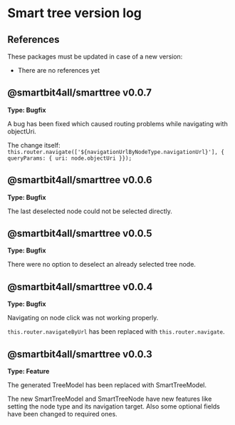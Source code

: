 # Smart tree version log

## References

These packages must be updated in case of a new version:

-   There are no references yet

## @smartbit4all/smarttree v0.0.7

**Type: Bugfix**

A bug has been fixed which caused routing problems while navigating with objectUri.

The change itself: `this.router.navigate(['${navigationUrlByNodeType.navigationUrl}'], { queryParams: { uri: node.objectUri }});`

## @smartbit4all/smarttree v0.0.6

**Type: Bugfix**

The last deselected node could not be selected directly.

## @smartbit4all/smarttree v0.0.5

**Type: Bugfix**

There were no option to deselect an already selected tree node.

## @smartbit4all/smarttree v0.0.4

**Type: Bugfix**

Navigating on node click was not working properly.

`this.router.navigateByUrl` has been replaced with `this.router.navigate`.

## @smartbit4all/smarttree v0.0.3

**Type: Feature**

The generated TreeModel has been replaced with SmartTreeModel.

The new SmartTreeModel and SmartTreeNode have new features like setting the node type and its navigation target. Also some optional fields have been changed to required ones.
